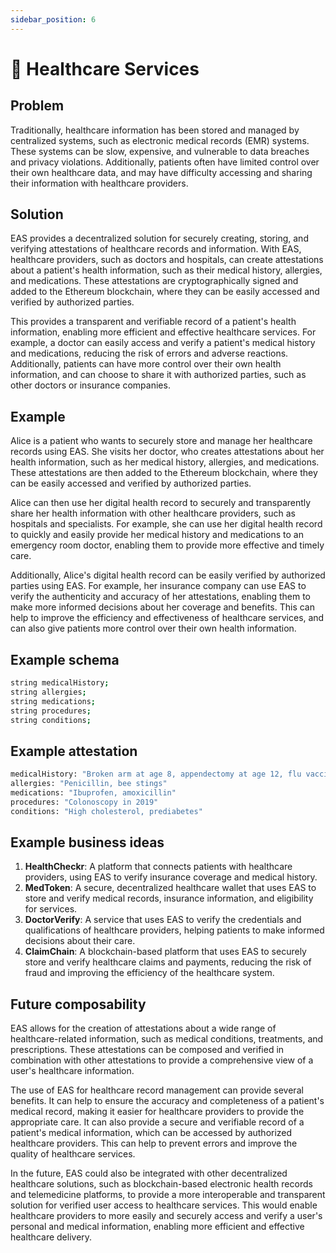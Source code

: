```yaml
---
sidebar_position: 6
---
```


# 🏥 Healthcare Services 

## Problem
Traditionally, healthcare information has been stored and managed by centralized systems, such as electronic medical records (EMR) systems. These systems can be slow, expensive, and vulnerable to data breaches and privacy violations. Additionally, patients often have limited control over their own healthcare data, and may have difficulty accessing and sharing their information with healthcare providers.

## Solution
EAS provides a decentralized solution for securely creating, storing, and verifying attestations of healthcare records and information. With EAS, healthcare providers, such as doctors and hospitals, can create attestations about a patient's health information, such as their medical history, allergies, and medications. These attestations are cryptographically signed and added to the Ethereum blockchain, where they can be easily accessed and verified by authorized parties.

This provides a transparent and verifiable record of a patient's health information, enabling more efficient and effective healthcare services. For example, a doctor can easily access and verify a patient's medical history and medications, reducing the risk of errors and adverse reactions. Additionally, patients can have more control over their own health information, and can choose to share it with authorized parties, such as other doctors or insurance companies.

## Example
Alice is a patient who wants to securely store and manage her healthcare records using EAS. She visits her doctor, who creates attestations about her health information, such as her medical history, allergies, and medications. These attestations are then added to the Ethereum blockchain, where they can be easily accessed and verified by authorized parties.

Alice can then use her digital health record to securely and transparently share her health information with other healthcare providers, such as hospitals and specialists. For example, she can use her digital health record to quickly and easily provide her medical history and medications to an emergency room doctor, enabling them to provide more effective and timely care.

Additionally, Alice's digital health record can be easily verified by authorized parties using EAS. For example, her insurance company can use EAS to verify the authenticity and accuracy of her attestations, enabling them to make more informed decisions about her coverage and benefits. This can help to improve the efficiency and effectiveness of healthcare services, and can also give patients more control over their own health information.

## Example schema

``` bash
string medicalHistory;
string allergies;
string medications;
string procedures;
string conditions;

```

## Example attestation

```bash 
medicalHistory: "Broken arm at age 8, appendectomy at age 12, flu vaccination in 2020"
allergies: "Penicillin, bee stings"
medications: "Ibuprofen, amoxicillin"
procedures: "Colonoscopy in 2019"
conditions: "High cholesterol, prediabetes"

```

## Example business ideas
1. **HealthCheckr**: A platform that connects patients with healthcare providers, using EAS to verify insurance coverage and medical history.
2. **MedToken**: A secure, decentralized healthcare wallet that uses EAS to store and verify medical records, insurance information, and eligibility for services.
3. **DoctorVerify**: A service that uses EAS to verify the credentials and qualifications of healthcare providers, helping patients to make informed decisions about their care.
4. **ClaimChain**: A blockchain-based platform that uses EAS to securely store and verify healthcare claims and payments, reducing the risk of fraud and improving the efficiency of the healthcare system.

## Future composability

EAS allows for the creation of attestations about a wide range of healthcare-related information, such as medical conditions, treatments, and prescriptions. These attestations can be composed and verified in combination with other attestations to provide a comprehensive view of a user's healthcare information.

The use of EAS for healthcare record management can provide several benefits. It can help to ensure the accuracy and completeness of a patient's medical record, making it easier for healthcare providers to provide the appropriate care. It can also provide a secure and verifiable record of a patient's medical information, which can be accessed by authorized healthcare providers. This can help to prevent errors and improve the quality of healthcare services.

In the future, EAS could also be integrated with other decentralized healthcare solutions, such as blockchain-based electronic health records and telemedicine platforms, to provide a more interoperable and transparent solution for verified user access to healthcare services. This would enable healthcare providers to more easily and securely access and verify a user's personal and medical information, enabling more efficient and effective healthcare delivery.